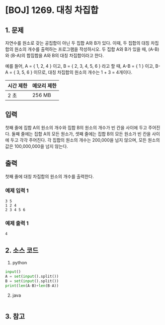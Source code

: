 # [BOJ] 1269. 대칭 차집합

## 1. 문제

자연수를 원소로 갖는 공집합이 아닌 두 집합 A와 B가 있다. 이때, 두 집합의 대칭 차집합의 원소의 개수를 출력하는 프로그램을 작성하시오. 두 집합 A와 B가 있을 때, (A-B)와 (B-A)의 합집합을 A와 B의 대칭 차집합이라고 한다.

예를 들어, A = { 1, 2, 4 } 이고, B = { 2, 3, 4, 5, 6 } 라고 할 때,  A-B = { 1 } 이고, B-A = { 3, 5, 6 } 이므로, 대칭 차집합의 원소의 개수는 1 + 3 = 4개이다.


| 시간 제한 | 메모리 제한 |
|:------|:-------| 
| 2 초   | 256 MB |


## 입력

첫째 줄에 집합 A의 원소의 개수와 집합 B의 원소의 개수가 빈 칸을 사이에 두고 주어진다. 둘째 줄에는 집합 A의 모든 원소가, 셋째 줄에는 집합 B의 모든 원소가 빈 칸을 사이에 두고 각각 주어진다. 각 집합의 원소의 개수는 200,000을 넘지 않으며, 모든 원소의 값은 100,000,000을 넘지 않는다.


## 출력

첫째 줄에 대칭 차집합의 원소의 개수를 출력한다.

### 예제 입력 1

```
3 5
1 2 4
2 3 4 5 6
```

### 예제 출력 1

```
4
```



## 2. 소스 코드

1. python

```python
input()
A = set(input().split())
B = set(input().split())
print(len(A-B)+len(B-A))
```

2. java

```java

```


## 3. 참고

```

```



